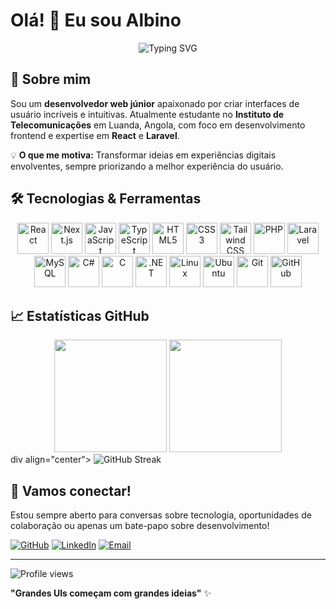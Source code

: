 # Olá! 👋 Eu sou Albino

<div align="center">
  <img src="https://readme-typing-svg.herokuapp.com?font=Fira+Code&pause=1000&color=2196F3&center=true&vCenter=true&width=435&lines=Desenvolvedor+Frontend;Estudante+de+Telecomunica%C3%A7%C3%B5es;Apaixonado+por+UIs+e+Experi%C3%AAncia+do+Usu%C3%A1rio;De+Angola%2C+Luanda" alt="Typing SVG" />
</div>

## 🚀 Sobre mim

Sou um **desenvolvedor web júnior** apaixonado por criar interfaces de usuário incríveis e intuitivas. Atualmente estudante no **Instituto de Telecomunicações** em Luanda, Angola, com foco em desenvolvimento frontend e expertise em **React** e **Laravel**.

💡 **O que me motiva:** Transformar ideias em experiências digitais envolventes, sempre priorizando a melhor experiência do usuário.

## 🛠️ Tecnologias & Ferramentas
<div align="center">
  <img src="https://cdn.jsdelivr.net/gh/devicons/devicon/icons/react/react-original.svg" alt="React" width="50" height="50"/>
  <img src="https://cdn.jsdelivr.net/gh/devicons/devicon/icons/nextjs/nextjs-original.svg" alt="Next.js" width="50" height="50"/>
  <img src="https://cdn.jsdelivr.net/gh/devicons/devicon/icons/javascript/javascript-original.svg" alt="JavaScript" width="50" height="50"/>
  <img src="https://cdn.jsdelivr.net/gh/devicons/devicon/icons/typescript/typescript-original.svg" alt="TypeScript" width="50" height="50"/>
  <img src="https://cdn.jsdelivr.net/gh/devicons/devicon/icons/html5/html5-original.svg" alt="HTML5" width="50" height="50"/>
  <img src="https://cdn.jsdelivr.net/gh/devicons/devicon/icons/css3/css3-original.svg" alt="CSS3" width="50" height="50"/>
  <img src="https://www.vectorlogo.zone/logos/tailwindcss/tailwindcss-icon.svg" alt="Tailwind CSS" width="50" height="50"/>
  <img src="https://cdn.jsdelivr.net/gh/devicons/devicon/icons/php/php-original.svg" alt="PHP" width="50" height="50"/>
  <img src="https://www.vectorlogo.zone/logos/laravel/laravel-icon.svg" alt="Laravel" width="50" height="50"/>
  <img src="https://cdn.jsdelivr.net/gh/devicons/devicon/icons/mysql/mysql-original.svg" alt="MySQL" width="50" height="50"/>
  <img src="https://cdn.jsdelivr.net/gh/devicons/devicon/icons/csharp/csharp-original.svg" alt="C#" width="50" height="50"/>
  <img src="https://cdn.jsdelivr.net/gh/devicons/devicon/icons/c/c-original.svg" alt="C" width="50" height="50"/>
  <img src="https://cdn.jsdelivr.net/gh/devicons/devicon/icons/dotnetcore/dotnetcore-original.svg" alt=".NET" width="50" height="50"/>
  <img src="https://cdn.jsdelivr.net/gh/devicons/devicon/icons/linux/linux-original.svg" alt="Linux" width="50" height="50"/>
  <img src="https://cdn.jsdelivr.net/gh/devicons/devicon/icons/ubuntu/ubuntu-plain.svg" alt="Ubuntu" width="50" height="50"/>
  <img src="https://cdn.jsdelivr.net/gh/devicons/devicon/icons/git/git-original.svg" alt="Git" width="50" height="50"/>
  <img src="https://cdn.jsdelivr.net/gh/devicons/devicon/icons/github/github-original.svg" alt="GitHub" width="50" height="50"/>
</div>

## 📈 Estatísticas GitHub
<div align="center">
  <img height="180em" src="https://github-readme-stats.vercel.app/api?username=Albinopedro&show_icons=true&theme=react&include_all_commits=true&count_private=true"/>
  <img height="180em" src="https://github-readme-stats.vercel.app/api/top-langs/?username=Albinopedro&layout=compact&langs_count=7&theme=react"/>
</div>
div align="center">
  <img src="https://github-readme-streak-stats.herokuapp.com/?user=Albinopedro&theme=react" alt="GitHub Streak"/>
</div>

## 🤝 Vamos conectar!

Estou sempre aberto para conversas sobre tecnologia, oportunidades de colaboração ou apenas um bate-papo sobre desenvolvimento!

  
[![GitHub](https://img.shields.io/badge/GitHub-100000?style=for-the-badge&logo=github&logoColor=white)](https://github.com/Albinopedro)
[![LinkedIn](https://img.shields.io/badge/LinkedIn-0077B5?style=for-the-badge&logo=linkedin&logoColor=white)](#)
[![Email](https://img.shields.io/badge/Email-D14836?style=for-the-badge&logo=gmail&logoColor=white)](#)

---

<img src="https://komarev.com/ghpvc/?username=Albinopedro&color=blue&style=flat-square&label=Visualizações+do+perfil" alt="Profile views"/>

**"Grandes UIs começam com grandes ideias"** ✨

</div>
